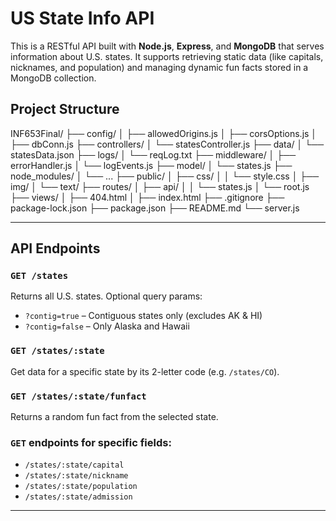 # US State Info API

This is a RESTful API built with **Node.js**, **Express**, and **MongoDB** that serves information about U.S. states. It supports retrieving static data (like capitals, nicknames, and population) and managing dynamic fun facts stored in a MongoDB collection.

## Project Structure
INF653Final/
├── config/
│   ├── allowedOrigins.js
│   ├── corsOptions.js
│   ├── dbConn.js
├── controllers/
│   └── statesController.js
├── data/
│   └── statesData.json
├── logs/
│   └── reqLog.txt
├── middleware/
│   ├── errorHandler.js
│   └── logEvents.js
├── model/
│   └── states.js
├── node_modules/
│   └── ...
├── public/
│   ├── css/
│   │   └── style.css
│   ├── img/
│   └── text/
├── routes/
│   ├── api/
│   │   └── states.js
│   └── root.js
├── views/
│   ├── 404.html
│   ├── index.html
├── .gitignore
├── package-lock.json
├── package.json
├── README.md
└── server.js


---

## API Endpoints

### `GET /states`
Returns all U.S. states. Optional query params:
- `?contig=true` – Contiguous states only (excludes AK & HI)
- `?contig=false` – Only Alaska and Hawaii

### `GET /states/:state`
Get data for a specific state by its 2-letter code (e.g. `/states/CO`).

### `GET /states/:state/funfact`
Returns a random fun fact from the selected state.

### `GET` endpoints for specific fields:
- `/states/:state/capital`
- `/states/:state/nickname`
- `/states/:state/population`
- `/states/:state/admission`

---
